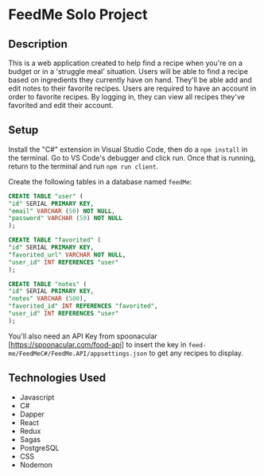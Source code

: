 # FeedMe Solo Project


## Description

This is a web application created to help find a recipe when you're on a budget or in a 'struggle meal' situation. Users will be able to find a recipe based on ingredients they currently have on hand. They'll be able add and edit notes to their favorite recipes. Users are required to have an account in order to favorite recipes. By logging in, they can view all recipes they've favorited and edit their account.

## Setup

Install the "C#" extension in Visual Studio Code, then do a `npm install` in the terminal. Go to VS Code's debugger and click run. Once that is running, return to the terminal and run `npm run client`.

Create the following tables in a database named `feedMe`:

```SQL
CREATE TABLE "user" (
"id" SERIAL PRIMARY KEY,
"email" VARCHAR (50) NOT NULL,
"password" VARCHAR (50) NOT NULL
);

CREATE TABLE "favorited" (
"id" SERIAL PRIMARY KEY,
"favorited_url" VARCHAR NOT NULL,
"user_id" INT REFERENCES "user"
);

CREATE TABLE "notes" (
"id" SERIAL PRIMARY KEY,
"notes" VARCHAR (500),
"favorited_id" INT REFERENCES "favorited",
"user_id" INT REFERENCES "user"
);
```

You'll also need an API Key from spoonacular [https://spoonacular.com/food-api] to insert the key in `feed-me/FeedMeC#/FeedMe.API/appsettings.json` to get any recipes to display.

## Technologies Used

- Javascript
- C#
- Dapper
- React
- Redux
- Sagas
- PostgreSQL
- CSS
- Nodemon


